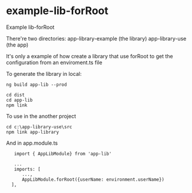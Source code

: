 # example-lib-forRoot
Example lib-forRoot

There're two directories:
app-library-example (the library)
app-library-use  (the app)

It's only a example of how create a library that use forRoot to get the configuration from an enviroment.ts file

To generate the library in local:

```
ng build app-lib --prod

cd dist
cd app-lib
npm link
````

To use in the another project

```
cd c:\app-library-use\src
npm link app-library
```

And in app.module.ts

```
   import { AppLibModule} from 'app-lib'

   ...
   imports: [ 
      ...,
      AppLibModule.forRoot({userName: environment.userName})
  ],
```
